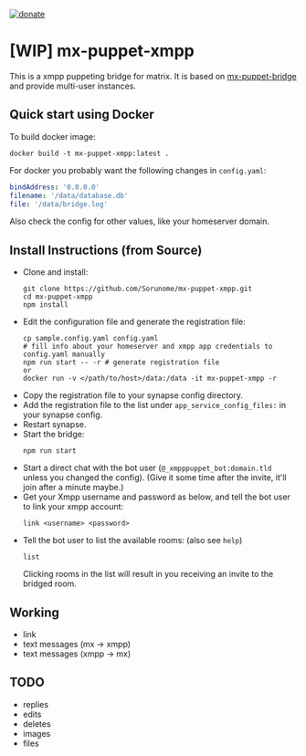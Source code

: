 [![donate](https://liberapay.com/assets/widgets/donate.svg)](https://liberapay.com/rkd/donate)

# [WIP] mx-puppet-xmpp
This is a xmpp puppeting bridge for matrix. It is based on [mx-puppet-bridge](https://github.com/Sorunome/mx-puppet-bridge) and provide multi-user instances.

##

## Quick start using Docker

To build docker image:

```
docker build -t mx-puppet-xmpp:latest .
```

For docker you probably want the following changes in `config.yaml`:

```yaml
bindAddress: '0.0.0.0'
filename: '/data/database.db'
file: '/data/bridge.log'
```

Also check the config for other values, like your homeserver domain.

## Install Instructions (from Source)

*   Clone and install:
    ```
    git clone https://github.com/Sorunome/mx-puppet-xmpp.git
    cd mx-puppet-xmpp
    npm install
*   Edit the configuration file and generate the registration file:
    ```
    cp sample.config.yaml config.yaml
    # fill info about your homeserver and xmpp app credentials to config.yaml manually
    npm run start -- -r # generate registration file
    or
    docker run -v </path/to/host>/data:/data -it mx-puppet-xmpp -r
    ```
*   Copy the registration file to your synapse config directory.
*   Add the registration file to the list under `app_service_config_files:` in your synapse config.
*   Restart synapse.
*   Start the bridge:
    ```
    npm run start
    ```
*   Start a direct chat with the bot user (`@_xmpppuppet_bot:domain.tld` unless you changed the config).
    (Give it some time after the invite, it'll join after a minute maybe.)
*   Get your Xmpp username and password as below, and tell the bot user to link your xmpp account:
    ```
    link <username> <password>
    ```
*   Tell the bot user to list the available rooms: (also see `help`)
    ```
    list
    ```
    Clicking rooms in the list will result in you receiving an invite to the bridged room.

## Working

- link
- text messages (mx -> xmpp)
- text messages (xmpp -> mx)

## TODO

- replies
- edits
- deletes
- images
- files